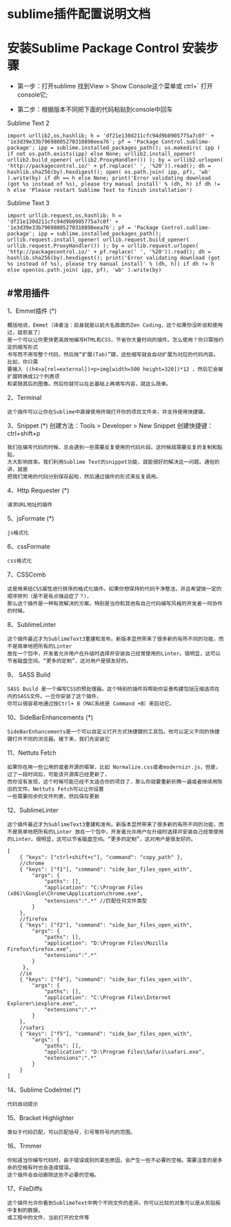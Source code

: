 # sublime插件配置说明文档

# 安装Sublime Package Control 安装步骤

* 第一步：打开sublime 找到View > Show Console这个菜单或 ctrl+` 打开 console它;

* 第二步：根据版本不同把下面的代码粘贴到console中回车

Sublime Text 2
```
import urllib2,os,hashlib; h = 'df21e130d211cfc94d9b0905775a7c0f' + '1e3d39e33b79698005270310898eea76'; pf = 'Package Control.sublime-package'; ipp = sublime.installed_packages_path(); os.makedirs( ipp ) if not os.path.exists(ipp) else None; urllib2.install_opener( urllib2.build_opener( urllib2.ProxyHandler()) ); by = urllib2.urlopen( 'http://packagecontrol.io/' + pf.replace(' ', '%20')).read(); dh = hashlib.sha256(by).hexdigest(); open( os.path.join( ipp, pf), 'wb' ).write(by) if dh == h else None; print('Error validating download (got %s instead of %s), please try manual install' % (dh, h) if dh != h else 'Please restart Sublime Text to finish installation')
```


Sublime Text 3
```
import urllib.request,os,hashlib; h = 'df21e130d211cfc94d9b0905775a7c0f' + '1e3d39e33b79698005270310898eea76'; pf = 'Package Control.sublime-package'; ipp = sublime.installed_packages_path(); urllib.request.install_opener( urllib.request.build_opener( urllib.request.ProxyHandler()) ); by = urllib.request.urlopen( 'http://packagecontrol.io/' + pf.replace(' ', '%20')).read(); dh = hashlib.sha256(by).hexdigest(); print('Error validating download (got %s instead of %s), please try manual install' % (dh, h)) if dh != h else open(os.path.join( ipp, pf), 'wb' ).write(by)
```


#常用插件
------------------------------------------------------------

1、Emmet插件 (*)
```
概括地说，Emmet（译者注：前身就是以前大名鼎鼎的Zen Coding，这个如果你没听说和使用过，就悲哀了）
是一个可以让你更快更高效地编写HTML和CSS，节省你大量时间的插件。怎么使用？你只需按约定的缩写形式
书写而不用写整个代码，然后按“扩展(Tab)”键，这些缩写就会自动扩展为对应的代码内容。 比如，你只需
要输入 ((h4>a[rel=external])+p>img[width=500 height=320])*12 ，然后它会被扩展转换成12个列表项
和紧随其后的图像。然后你就可以在此基础上再填写内容，就这么简单。
```
2、Terminal
```
这个插件可以让你在Sublime中直接使用终端打开你的项目文件夹，并支持使用快捷键。
```
3、Snippet (*)
创建方法：Tools > Developer > New Snippet
创建快捷键：ctrl+shift+p
```
我们在编写代码的时候，总会遇到一些需要反复使用的代码片段。这时候就需要反复的复制和黏贴，
大大影响效率。我们利用Sublime Text的snippet功能，就能很好的解决这一问题。通俗的讲，就是
把我们常用的代码分别保存起啦，然后通过插件的形式来反复调用。
```
4、Http Requester (*)
```
请求URL地址的插件
```

5、jsFormate (*)
```
js格式化
```
6、cssFormate
```
css格式化
```

7、CSSComb
```
这是用来给CSS属性进行排序的格式化插件。如果你想保持的代码干净整洁，并且希望按一定的顺序排列（是不是有点强迫症了？），
那么这个插件是一种有效解决的方案。特别是当你和其他有自己代码编写风格的开发者一同协作的时候。
```


8、SublimeLinter
```
这个插件最近才为SublimeText3重建和发布。新版本显然带来了很多新的有所不同的功能，而不是简单地把所有的Linter 
放在一个包中，开发者允许用户在升级时选择并安装自己经常使用的Linter。很明显，这可以节省磁盘空间。“更多的定制”，这对用户是很友好的。
```

9、 SASS Build
```
SASS Build 是一个编写CSS的预处理器。这个特别的插件将帮助你妥善构建包括压缩选项在内的SASS文件。一旦你安装了这个插件，
你可以很容易地通过按Ctrl+ B（MAC系统是 Command +B）来启动它。
```

10、SideBarEnhancements (*)
```
SideBarEnhancements是一个可以自定义打开方式快捷键的工具包。他可以定义不同的快捷键打开不同的浏览器。接下来，我们先安装它
```

11、Nettuts Fetch
```
如果你在用一些公用的或者开源的框架，比如 Normalize.css或者modernizr.js，但是，过了一段时间后，可能该开源库已经更新了，
而你没有发现，这个时候可能已经不太适合你的项目了，那么你就要重新折腾一遍或者继续用陈旧的文件。Nettuts Fetch可以让你设置
一些需要同步的文件列表，然后保存更新
```

12、SublimeLinter
```
这个插件最近才为SublimeText3重建和发布。新版本显然带来了很多新的有所不同的功能，而不是简单地把所有的Linter 放在一个包中，开发者允许用户在升级时选择并安装自己经常使用的Linter。很明显，这可以节省磁盘空间。“更多的定制”，这对用户是很友好的。
```
```
[
    { "keys": ["ctrl+shift+c"], "command": "copy_path" },
    //chrome
    { "keys": ["f1"], "command": "side_bar_files_open_with",
        "args": {
            "paths": [],
            "application": "C:\Program Files (x86)\Google\Chrome\Application\chrome.exe",
            "extensions":".*" //匹配任何文件类型
        }
    },
    //firefox
    { "keys": ["f2"], "command": "side_bar_files_open_with",
        "args": {
            "paths": [],
            "application": "D:\Program Files\Mozilla Firefox\firefox.exe",
            "extensions":".*"
        }
     },
    //ie
    { "keys": ["f4"], "command": "side_bar_files_open_with",
        "args": {
            "paths": [],
            "application": "C:\Program Files\Internet Explorer\iexplore.exe",
            "extensions":".*"
        }
    },
    //safari
    { "keys": ["f5"], "command": "side_bar_files_open_with",
        "args": {
            "paths": [],
            "application": "D:\Program Files\Safari\safari.exe",
            "extensions":".*"
        }
    }
]

```
14、Sublime CodeIntel (*)
```
代码自动提示
```

15、Bracket Highlighter
```
类似于代码匹配，可以匹配括号，引号等符号内的范围。
```

16、Trmmer
```
你知道当你编写代码时，由于错误或别的某些原因，会产生一些不必要的空格。需要注意的是多余的空格有时也会造成错误。
这个插件会自动删除这些不必要的空格。
```

17、FileDiffs
```
这个插件允许你看到SublimeText中两个不同文件的差异。你可以比较的对象可以是从剪贴板中复制的数据，
或工程中的文件，当前打开的文件等
```








